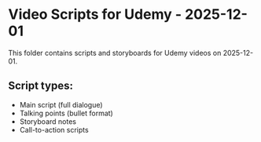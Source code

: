 # Video Scripts for Udemy - 2025-12-01

This folder contains scripts and storyboards for Udemy videos on 2025-12-01.

## Script types:
- Main script (full dialogue)
- Talking points (bullet format)
- Storyboard notes
- Call-to-action scripts
